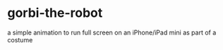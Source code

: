 # gorbi-the-robot
a simple animation to run full screen on an iPhone/iPad mini as part of a costume
